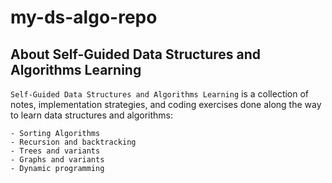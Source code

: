# my-ds-algo-repo

## About Self-Guided Data Structures and Algorithms Learning

`Self-Guided Data Structures and Algorithms Learning` is a collection of notes, implementation strategies, and coding exercises done along the way to learn data structures and algorithms:

    - Sorting Algorithms
    - Recursion and backtracking
    - Trees and variants
    - Graphs and variants
    - Dynamic programming